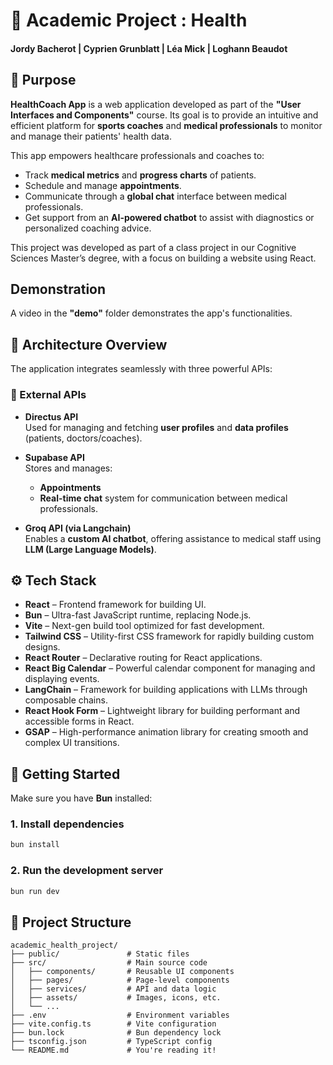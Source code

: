 # 🏥 Academic Project : Health
#### Jordy Bacherot | Cyprien Grunblatt | Léa Mick | Loghann Beaudot

## 🎯 Purpose

**HealthCoach App** is a web application developed as part of the **"User Interfaces and Components"** course.
Its goal is to provide an intuitive and efficient platform for **sports coaches** and **medical professionals** to monitor and manage their patients' health data.

This app empowers healthcare professionals and coaches to:
- Track **medical metrics** and **progress charts** of patients.
- Schedule and manage **appointments**.
- Communicate through a **global chat** interface between medical professionals.
- Get support from an **AI-powered chatbot** to assist with diagnostics or personalized coaching advice.

This project was developed as part of a class project in our Cognitive Sciences Master’s degree, with a focus on building a website using React.

## Demonstration

A video in the **"demo"** folder demonstrates the app's functionalities.

## 🧠 Architecture Overview

The application integrates seamlessly with three powerful APIs:

### 🔗 External APIs

- **Directus API**  
  Used for managing and fetching **user profiles** and **data profiles** (patients, doctors/coaches).

- **Supabase API**  
  Stores and manages:
    - **Appointments**
    - **Real-time chat** system for communication between medical professionals.

- **Groq API (via Langchain)**  
  Enables a **custom AI chatbot**, offering assistance to medical staff using **LLM (Large Language Models)**.

## ⚙️ Tech Stack

- **React** – Frontend framework for building UI.  
- **Bun** – Ultra-fast JavaScript runtime, replacing Node.js.  
- **Vite** – Next-gen build tool optimized for fast development.  
- **Tailwind CSS** – Utility-first CSS framework for rapidly building custom designs.  
- **React Router** – Declarative routing for React applications.  
- **React Big Calendar** – Powerful calendar component for managing and displaying events.  
- **LangChain** – Framework for building applications with LLMs through composable chains.  
- **React Hook Form** – Lightweight library for building performant and accessible forms in React.  
- **GSAP** – High-performance animation library for creating smooth and complex UI transitions.
  
## 🚀 Getting Started

Make sure you have **Bun** installed:

### 1. Install dependencies
```bash
bun install
```

### 2. Run the development server
```bash
bun run dev
```

## 📁 Project Structure
```
academic_health_project/
├── public/               # Static files
├── src/                  # Main source code
│   ├── components/       # Reusable UI components
│   ├── pages/            # Page-level components
│   ├── services/         # API and data logic
│   ├── assets/           # Images, icons, etc.
│   └── ...
├── .env                  # Environment variables
├── vite.config.ts        # Vite configuration
├── bun.lock              # Bun dependency lock
├── tsconfig.json         # TypeScript config
└── README.md             # You're reading it!
```


